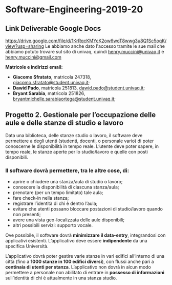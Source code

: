 # Software-Engineering-2019-20


## Link Deliverable Google Docs
https://drive.google.com/file/d/1KrRqcKMYcK2ow6woT8wwg3u8Q1Sc5oqK/view?usp=sharing
Le abbiamo anche dato l'accesso tramite le sue mail che abbiamo potuto trovare sul sito di univaq, quindi henry.muccini@univaq.it e henry.muccini@gmail.com

<b>Matricole e indirizzi email:</b>
- <b>Giacomo Sfratato</b>, matricola 247318, giacomo.sfratato@student.univaq.it;
- <b>Dawid Pado</b>, matricola 251813, dawid.pado@student.univaq.it;
- <b>Bryant Sarabia</b>, matricola 251826, bryantmichelle.sarabiaortega@student.univaq.it;

## Progetto 2. Gestionale per l’occupazione delle aule e delle stanze di studio e lavoro

Data una biblioteca, delle stanze studio o lavoro, il software deve permettere a degli utenti (studenti, docenti, o personale vario) di poter conoscerne le disponibilità in tempo reale. L’utente deve poter sapere, in tempo reale, le stanze aperte per lo studio/lavoro e quelle con posti disponibili. 

### Il software dovrà permettere, tra le altre cose, di:
- aprire o chiudere una stanza/aula di studio o lavoro;
- conoscere la disponibilità di ciascuna stanza/aula;
- prenotare (per un tempo limitato) tale aula;
- fare check-in nella stanza;
- registrare l’identità di chi è dentro l’aula;
- evitare che utenti possano bloccare postazioni di studio/lavoro quando non presenti;
- avere una vista geo-localizzata delle aule disponibili;
- altri possibili servizi: supporto vocale.

Ove possibile, il software dovrà **minimizzare il data-entry**, integrandosi con applicativi esistenti. L’applicativo deve essere **indipendente** da una specifica Università.

L’applicativo dovrà poter gestire varie stanze in vari edifici all’interno di una città (fino a **1000 stanze in 100 edifici diversi**), con flussi anche pari a **centinaia di utenti per stanza**. L’applicativo non dovrà in alcun modo permettere a personale non abilitato di entrare in **possesso di informazioni** sull’identità di chi è attualmente in una stanza studio. 
